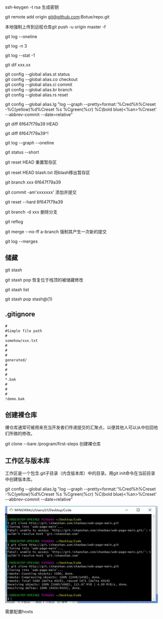 ssh-keygen -t rsa    生成密钥

git remote add origin git@github.com:Botue/repo.git

本地强制上传到远程仓库git push -u origin master -f

git log --oneline

git log -n 3

git log --stat -1

git dif xxx.xx

git config --global alias.st status  
git config --global alias.co checkout  
git config --global alias.ci commit  
git config --global alias.br branch  
git config --global alias.rs reset

git config --global alias.lg "log --graph --pretty=format:'%Cred%h%Creset -%C\(yellow\)%d%Creset %s %Cgreen\(%cr\) %C\(bold blue\)&lt;%an&gt;%Creset' --abbrev-commit --date=relative"

git diff 6f647f79a39 HEAD

git diff 6f647f79a39^!

git log --graph --oneline

git status --short

git reset HEAD    重置暂存区

git reset HEAD blash.txt    将blash移出暂存区

git branch xxx 6f647f79a39

git commit -am'xxxxxxx'    添加并提交

git reset --hard 6f647f79a39

git branch -d xxx    删除分支

git reflog

git merge --no-ff a-branch    强制其产生一次新的提交

git log --merges

## 储藏

git stash

git stash pop    恢复位于栈顶的被储藏修改

git stash list

git stash pop stash@{1}

## .gitignore

```
#
#Simple file path
#
somehow/xxx.txt
#
#
#
generated/
#
#
#
*.bak
#
#
#
!demo.bak
```

## 创建裸仓库

裸仓库通常可被用来充当开发者们传递提交的汇聚点，以便其他人可以从中拉回他们所做的修改。

git clone --bare /program/first-steps    创建裸仓库

## 工作区与版本库

工作区是一个包含.git子目录（内含版本库）中的目录。用git init命令在当前目录中创建版本库。

git config --global alias.lg "log --graph --pretty=format:'%Cred%h%Creset -%C\(yellow\)%d%Creset %s %Cgreen\(%cr\) %C\(bold blue\)&lt;%an&gt;%Creset' --abbrev-commit --date=relative"







![](/assets/360截图20180315095201098.jpg)

需要配置hosts

